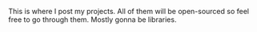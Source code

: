 This is where I post my projects. All of them will be open-sourced so feel free to go through them.
Mostly gonna be libraries.
